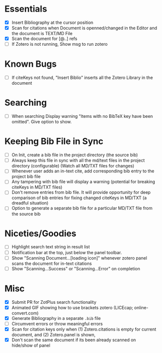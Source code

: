 # Essentials
- [x] Insert Bibliography at the cursor position
- [x] Scan for citations when Document is openned/changed in the Editor and the document is TEXT/MD File
- [x] Scan the document for [@..] refs
- [ ] If Zotero is not running, Show msg to run zotero

# Known Bugs
- [ ] If citeKeys not found, "Insert Biblio" inserts all the Zotero Library in the document

# Searching
- [ ] When searching Display warning "Items with no BibTeX key have been omitted". Give option to show.

# Keeping Bib File in Sync
- [ ] On Init, create a bib file in the project directory (the source bib)
- [ ] Always keep this file in sync with all the md/text files in the project directory (configurable) (Watch all MD/TXT files for changes)
- [ ] Whenever user adds an in-text cite, add corresponding  bib entry to the project bib file
- [ ] Any tampering with bib  file will display a warning (potential for breaking citeKeys in MD/TXT files)
- [ ] Don't remove entries from bib file. It will provide opportunity for deep comparison of bib entries for fixing changed citeKeys in MD/TXT (a dreadful situation)
- [ ] Option to generate a separate bib file for a particular MD/TXT file from the source bib

# Niceties/Goodies
- [ ] Highlight search text string in result list
- [ ] Notification bar at the top, just below the panel toolbar.
- [ ] Show "Scanning Document...[loading icon]" whenever zotero panel scans the document for in-text citations
- [ ] Show "Scanning...Success" or "Scanning...Error" on completion

# Misc
- [x] Submit PR for ZotPlus search functionality
- [x] Animated GIF showing how to use brackets zotero (LICEcap; online-convert.com)
- [x] Generate Bibliography in a separate `.bib` file
- [ ] Circumvent errors or throw meaningful errors
- [x] Scan for citation keys only when (1) Zotero.citations is empty for current document, and (2) Zotero.panel is shown,
- [x] Don't scan the same document if its been already scanned on hide/show of panel

